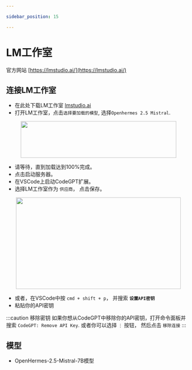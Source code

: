 ```yaml
---

sidebar_position: 15

---
```


# LM工作室

官方网站 [https://lmstudio.ai/](https://lmstudio.ai/)

## 连接LM工作室
- 在此处下载LM工作室 [lmstudio.ai](https://lmstudio.ai/)
- 打开LM工作室，点击`选择要加载的模型`, 选择`Openhermes 2.5 Mistral`.

<p align="center">
      <img width="425" height="100" src="https://github.com/davila7/code-gpt-docs/assets/37567214/475d35e3-4489-4dc2-bf52-0d49bbdd1469" />
</p>
 

- 请等待，直到加载达到100%完成。
- 点击启动服务器。
- 在VSCode上启动CodeGPT扩展。
- 选择LM工作室作为 `供应商`， 点击保存。
  
<p align="center">
      <img width="450" height="250" src="https://github.com/davila7/code-gpt-docs/assets/37567214/3d854360-9ad1-41b8-a7bd-813a5a2e8420" />
</p>

- 或者，在VSCode中按 `cmd + shift + p`， 并搜索 **`设置API密钥`**
- 粘贴你的API密钥

:::caution 移除密钥
如果你想从CodeGPT中移除你的API密钥，打开命令面板并搜索 `CodeGPT: Remove API Key`. 或者你可以选择 `⋮` 按钮， 然后点击 `移除连接`
:::

## 模型
- OpenHermes-2.5-Mistral-7B模型